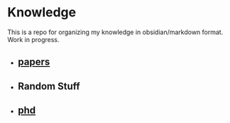 # Knowledge

This is a repo for organizing my knowledge in obsidian/markdown format. Work in progress.

- ## [papers](papers.md)
- ## Random Stuff
- ## [phd](phd.md)
